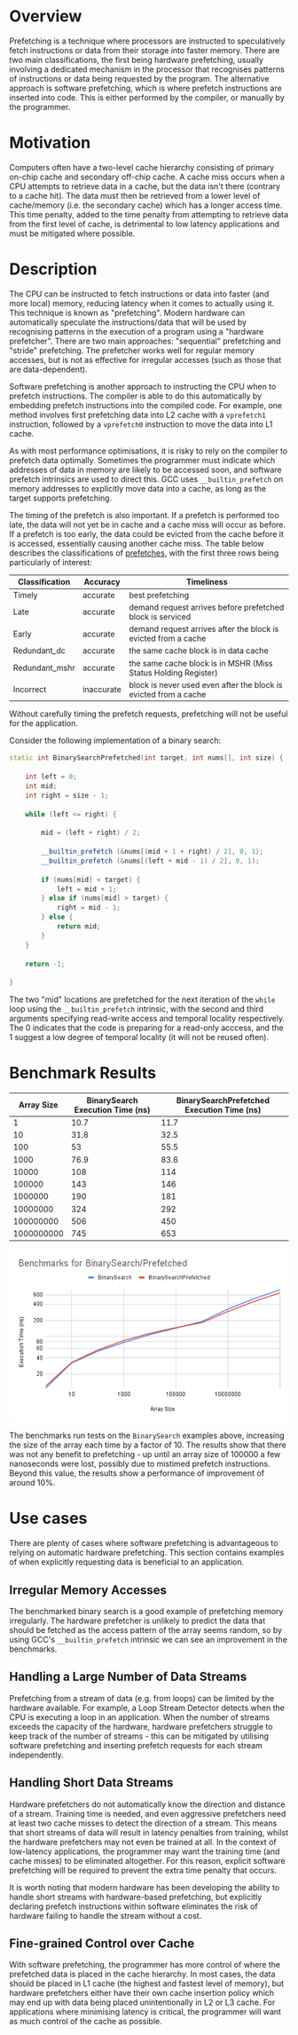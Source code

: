 # Overview

Prefetching is a technique where processors are instructed to speculatively fetch instructions or data from their storage into faster memory. There are two main classifications, the first being hardware prefetching, usually involving a dedicated mechanism in the processor that recognises patterns of instructions or data being requested by the program. The alternative approach is software prefetching, which is where prefetch instructions are inserted into code. This is either performed by the compiler, or manually by the programmer.

# Motivation

Computers often have a two-level cache hierarchy consisting of primary on-chip cache and secondary off-chip cache. A cache miss occurs when a CPU attempts to retrieve data in a cache, but the data isn't there (contrary to a cache hit). The data must then be retrieved from a lower level of cache/memory (i.e. the secondary cache) which has a longer access time. This time penalty, added to the time penalty from attempting to retrieve data from the first level of cache, is detrimental to low latency applications and must be mitigated where possible.

# Description

The CPU can be instructed to fetch instructions or data into faster (and more local) memory, reducing latency when it comes to actually using it. This technique is known as "prefetching". Modern hardware can automatically speculate the instructions/data that will be used by recognising patterns in the execution of a program using a "hardware prefetcher". There are two main approaches: "sequential" prefetching and "stride" prefetching. The prefetcher works well for regular memory accesses, but is not as effective for irregular accesses (such as those that are data-dependent).

Software prefetching is another approach to instructing the CPU when to prefetch instructions. The compiler is able to do this automatically by embedding prefetch instructions into the compiled code. For example, one method involves first prefetching data into L2 cache with a `vprefetch1` instruction, followed by a `vprefetch0` instruction to move the data into L1 cache.

As with most performance optimisations, it is risky to rely on the compiler to prefetch data optimally. Sometimes the programmer must indicate which addresses of data in memory are likely to be accessed soon, and software prefetch intrinsics are used to direct this. GCC uses `__builtin_prefetch` on memory addresses to explicitly move data into a cache, as long as the target supports prefetching.

The timing of the prefetch is also important. If a prefetch is performed too late, the data will not yet be in cache and a cache miss will occur as before. If a prefetch is too early, the data could be evicted from the cache before it is accessed, essentially causing another cache miss. The table below describes the classifications of [prefetches](https://faculty.cc.gatech.edu/~hyesoon/lee_taco12.pdf), with the first three rows being particularly of interest:

| Classification | Accuracy   | Timeliness                                                       |
|----------------|------------|------------------------------------------------------------------|
| Timely         | accurate   | best prefetching                                                 |
| Late           | accurate   | demand request arrives before prefetched block is serviced       |
| Early          | accurate   | demand request arrives after the block is evicted from a cache   |
| Redundant_dc   | accurate   | the same cache block is in data cache                            |
| Redundant_mshr | accurate   | the same cache block is in MSHR (Miss Status Holding Register)   |
| Incorrect      | inaccurate | block is never used even after the block is evicted from a cache |

Without carefully timing the prefetch requests, prefetching will not be useful for the application.

Consider the following implementation of a binary search:

```c++
static int BinarySearchPrefetched(int target, int nums[], int size) {
    
    int left = 0;
    int mid;
    int right = size - 1;

    while (left <= right) {

        mid = (left + right) / 2;

        __builtin_prefetch (&nums[(mid + 1 + right) / 2], 0, 1);
        __builtin_prefetch (&nums[(left + mid - 1) / 2], 0, 1);

        if (nums[mid] < target) {
            left = mid + 1;
        } else if (nums[mid] > target) {
            right = mid - 1;
        } else {
            return mid;
        }
    }

    return -1;

}
```

The two "mid" locations are prefetched for the next iteration of the `while` loop using the `__builtin_prefetch` intrinsic, with the second and third arguments specifying read-write access and temporal locality respectively. The 0 indicates that the code is preparing for a read-only acccess, and the 1 suggest a low degree of temporal locality (it will not be reused often).

# Benchmark Results

| Array Size | BinarySearch Execution Time (ns) | BinarySearchPrefetched Execution Time (ns) |
|------------|----------------------------------|--------------------------------------------|
|          1 |                             10.7 |                                       11.7 |
|         10 |                             31.8 |                                       32.5 |
|        100 |                               53 |                                       55.5 |
|       1000 |                             76.9 |                                       83.6 |
|      10000 |                              108 |                                        114 |
|     100000 |                              143 |                                        146 |
|    1000000 |                              190 |                                        181 |
|   10000000 |                              324 |                                        292 |
|  100000000 |                              506 |                                        450 |
| 1000000000 |                              745 |                                        653 |

![BinarySearch Benchmark Results](./images/BinarySearch.png)

The benchmarks run tests on the `BinarySearch` examples above, increasing the size of the array each time by a factor of 10. The results show that there was not any benefit to prefetching - up until an array size of 100000 a few nanoseconds were lost, possibly due to mistimed prefetch instructions. Beyond this value, the results show a performance of improvement of around 10%.

# Use cases

There are plenty of cases where software prefetching is advantageous to relying on automatic hardware prefetching. This section contains examples of when explicitly requesting data is beneficial to an application.

## Irregular Memory Accesses

The benchmarked binary search is a good example of prefetching memory irregularly. The hardware prefetcher is unlikely to predict the data that should be fetched as the access pattern of the array seems random, so by using GCC's `__builtin_prefetch` intrinsic we can see an improvement in the benchmarks.

## Handling a Large Number of Data Streams

Prefetching from a stream of data (e.g. from loops) can be limited by the hardware available. For example, a Loop Stream Detector detects when the CPU is executing a loop in an application. When the number of streams exceeds the capacity of the hardware, hardware prefetchers struggle to keep track of the number of streams - this can be mitigated by utilising software prefetching and inserting prefetch requests for each stream independently. 

## Handling Short Data Streams

Hardware prefetchers do not automatically know the direction and distance of a stream. Training time is needed, and even aggressive prefetchers need at least two cache misses to detect the direction of a stream. This means that short streams of data will result in latency penalties from training, whilst the hardware prefetchers may not even be trained at all. In the context of low-latency applications, the programmer may want the training time (and cache misses) to be eliminated altogether. For this reason, explicit software prefetching will be required to prevent the extra time penalty that occurs. 

It is worth noting that modern hardware has been developing the ability to handle short streams with hardware-based prefetching, but explicitly declaring prefetch instructions within software eliminates the risk of hardware failing to handle the stream without a cost.

## Fine-grained Control over Cache

With software prefetching, the programmer has more control of where the prefetched data is placed in the cache hierarchy. In most cases, the data should be placed in L1 cache (the highest and fastest level of memory), but hardware prefetchers either have their own cache insertion policy which may end up with data being placed unintentionally in L2 or L3 cache. For applications where minimising latency is critical, the programmer will want as much control of the cache as possible.